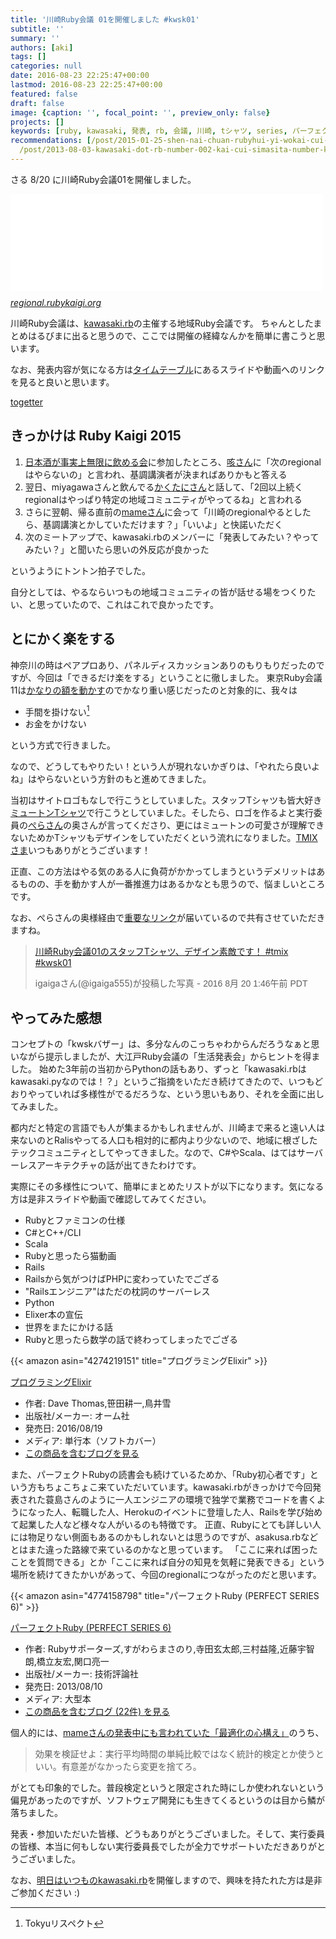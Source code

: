 ```yaml
---
title: '川崎Ruby会議 01を開催しました #kwsk01'
subtitle: ''
summary: ''
authors: [aki]
tags: []
categories: null
date: 2016-08-23 22:25:47+00:00
lastmod: 2016-08-23 22:25:47+00:00
featured: false
draft: false
image: {caption: '', focal_point: '', preview_only: false}
projects: []
keywords: [ruby, kawasaki, 発表, rb, 会議, 川崎, tシャツ, series, パーフェクト, rails]
recommendations: [/post/2015-01-25-shen-nai-chuan-rubyhui-yi-wokai-cui-simasita-number-kana01/,
  /post/2013-08-03-kawasaki-dot-rb-number-002-kai-cui-simasita-number-kwskrb/, /post/2013-10-06-kawasaki-dot-rb-number-003wokai-cui-simasita-number-kwskrb/]
---
```

さる 8/20 に川崎Ruby会議01を開催しました。

<iframe src="//hatenablog-parts.com/embed?url=http%3A%2F%2Fregional.rubykaigi.org%2Fkwsk01%2F" title="トップページ - 川崎Ruby会議01" class="embed-card embed-webcard" scrolling="no" frameborder="0" style="display: block; width: 100%; height: 155px; max-width: 500px; margin: 10px 0px;"></iframe><cite class="hatena-citation"><a href="http://regional.rubykaigi.org/kwsk01/">regional.rubykaigi.org</a></cite>

川崎Ruby会議は、[kawasaki.rb](https://kawasakirb.github.io/)の主催する地域Ruby会議です。 ちゃんとしたまとめはるびまに出ると思うので、ここでは開催の経緯なんかを簡単に書こうと思います。

なお、発表内容が気になる方は[タイムテーブル](http://regional.rubykaigi.org/kwsk01/#section-4)にあるスライドや動画へのリンクを見ると良いと思います。

[togetter](http://togetter.com/li/1014759)

## きっかけは Ruby Kaigi 2015

1. [日本酒が事実上無限に飲める会](http://agile.esm.co.jp/news/2015-12-29-rubykaigi2015-drinkup-report.html)に参加したところ、[咳さん](https://twitter.com/m_seki)に「次のregionalはやらないの」と言われ、基調講演者が決まればありかもと答える
2. 翌日、miyagawaさんと飲んでる[かくたにさん](https://twitter.com/kakutani)と話して、「2回以上続くregionalはやっぱり特定の地域コミュニティがやってるね」と言われる
3. さらに翌朝、帰る直前の[mameさん](https://twitter.com/mametter)に会って「川崎のregionalやるとしたら、基調講演とかしていただけます？」「いいよ」と快諾いただく
4. 次のミートアップで、kawasaki.rbのメンバーに「発表してみたい？やってみたい？」と聞いたら思いの外反応が良かった

というようにトントン拍子でした。

自分としては、やるならいつもの地域コミュニティの皆が話せる場をつくりたい、と思っていたので、これはこれで良かったです。

## とにかく楽をする

神奈川の時はペアプロあり、パネルディスカッションありのもりもりだったのですが、今回は「できるだけ楽をする」ということに徹しました。 東京Ruby会議11は[かなりの額を動かす](http://magazine.rubyist.net/?0054-TokyoRubyKaigi11OrganizeReport)のでかなり重い感じだったのと対象的に、我々は

- 手間を掛けない[^1] 
- お金をかけない

という方式で行きました。

なので、どうしてもやりたい！という人が現れないかぎりは、「やれたら良いよね」はやらないという方針のもと進めてきました。

当初はサイトロゴもなしで行こうとしていました。スタッフTシャツも皆大好き[ミュートンTシャツ](http://tvkshop.net/SHOP/tvk-muton-tns.html)で行こうとしていました。そしたら、ロゴを作るよと実行委員の[ぺらさん](https://twitter.com/peranikov/)の奥さんが言ってくださり、更にはミュートンの可愛さが理解できないためかTシャツもデザインをしていただくという流れになりました。[TMIXさま](https://tmix.jp/)いつもありがとうございます！

正直、この方法はやる気のある人に負荷がかかってしまうというデメリットはあるものの、手を動かす人が一番推進力はあるかなとも思うので、悩ましいところです。

なお、ぺらさんの奥様経由で[重要なリンク](https://www.amazon.co.jp/registry/wishlist/8YU0BYZJ7S6H)が届いているので共有させていただきますね。

> [川崎Ruby会議01のスタッフTシャツ、デザイン素敵です！ #tmix #kwsk01](https://www.instagram.com/p/BJUwblshYNb/)
> 
>  
> 
> igaigaさん(@igaiga555)が投稿した写真 - <time style=" font-family:Arial,sans-serif; font-size:14px; line-height:17px;" datetime="2016-08-20T08:46:48+00:00">2016 8月 20 1:46午前 PDT</time>

<script async defer src="//platform.instagram.com/en_US/embeds.js"></script>
## やってみた感想

コンセプトの「kwskバザー」は、多分なんのこっちゃわからんだろうなぁと思いながら提示しましたが、大江戸Ruby会議の「生活発表会」からヒントを得ました。 始めた3年前の当初からPythonの話もあり、ずっと「kawasaki.rbはkawasaki.pyなのでは！？」というご指摘をいただき続けてきたので、いつもどおりやっていれば多様性がでるだろうな、という思いもあり、それを全面に出してみました。

都内だと特定の言語でも人が集まるかもしれませんが、川崎まで来ると遠い人は来ないのとRalisやってる人口も相対的に都内より少ないので、地域に根ざしたテックコミュニティとしてやってきました。なので、C#やScala、はてはサーバーレスアーキテクチャの話が出てきたわけです。

実際にその多様性について、簡単にまとめたリストが以下になります。気になる方は是非スライドや動画で確認してみてください。

- Rubyとファミコンの仕様
- C#とC++/CLI
- Scala
- Rubyと思ったら猫動画
- Rails
- Railsから気がつけばPHPに変わっていたでござる
- "Railsエンジニア"はただの枕詞のサーバーレス
- Python
- Elixer本の宣伝
- 世界をまたにかける話
- Rubyと思ったら数学の話で終わってしまったでござる

{{< amazon asin="4274219151" title="プログラミングElixir" >}}

[プログラミングElixir](http://www.amazon.co.jp/exec/obidos/ASIN/4274219151/chezou-22/)

- 作者: Dave Thomas,笹田耕一,鳥井雪
- 出版社/メーカー: オーム社
- 発売日: 2016/08/19
- メディア: 単行本（ソフトカバー）
- [この商品を含むブログを見る](http://d.hatena.ne.jp/asin/4274219151/chezou-22)

また、パーフェクトRubyの読書会も続けているためか、「Ruby初心者です」という方もちょこちょこ来ていただいています。kawasaki.rbがきっかけで今回発表された蓑島さんのように一人エンジニアの環境で独学で業務でコードを書くようになった人、転職した人、Herokuのイベントに登壇した人、Railsを学び始めて起業した人など様々な人がいるのも特徴です。 正直、Rubyにとても詳しい人には物足りない側面もあるのかもしれないとは思うのですが、asakusa.rbなどとはまた違った路線で来ているのかなと思っています。 「ここに来れば困ったことを質問できる」とか「ここに来れば自分の知見を気軽に発表できる」という場所を続けてきたかいがあって、今回のregionalにつながったのだと思います。

{{< amazon asin="4774158798" title="パーフェクトRuby (PERFECT SERIES 6)" >}}

[パーフェクトRuby (PERFECT SERIES 6)](http://www.amazon.co.jp/exec/obidos/ASIN/4774158798/chezou-22/)

- 作者: Rubyサポーターズ,すがわらまさのり,寺田玄太郎,三村益隆,近藤宇智朗,橋立友宏,関口亮一
- 出版社/メーカー: 技術評論社
- 発売日: 2013/08/10
- メディア: 大型本
- [この商品を含むブログ (22件) を見る](http://d.hatena.ne.jp/asin/4774158798/chezou-22)

個人的には、[mameさんの発表中にも言われていた「最適化の心構え」](http://d.hatena.ne.jp/ku-ma-me/20160822/p1)のうち、

> 効果を検証せよ：実行平均時間の単純比較ではなく統計的検定とか使うといい。有意差がなかったら変更を捨てろ。

がとても印象的でした。普段検定というと限定された時にしか使われないという偏見があったのですが、ソフトウェア開発にも生きてくるというのは目から鱗が落ちました。

発表・参加いただいた皆様、どうもありがとうございました。そして、実行委員の皆様、本当に何もしない実行委員長でしたが全力でサポートいただきありがとうございました。

なお、[明日はいつものkawasaki.rb](https://kawasakirb.doorkeeper.jp/events/50947)を開催しますので、興味を持たれた方は是非ご参加ください :)

[^1]: Tokyuリスペクト


